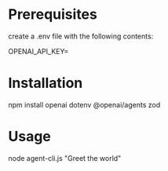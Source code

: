 # Prerequisites

create a .env file with the following contents:

OPENAI_API_KEY=<Your API Key>

# Installation

npm install openai dotenv @openai/agents zod

# Usage

node agent-cli.js "Greet the world"